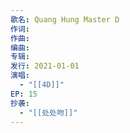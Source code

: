 ```yaml
---
歌名: Quang Hung Master D
作词: 
作曲: 
编曲: 
专辑: 
发行: 2021-01-01
演唱:
  - "[[4D]]"
EP: 15
抄袭:
  - "[[处处吻]]"
---
```

